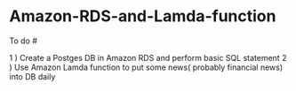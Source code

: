# Amazon-RDS-and-Lamda-function

To do #

1 ) Create a Postges DB in Amazon RDS and perform basic SQL statement
2 ) Use Amazon Lamda function to put some news( probably financial news) into DB daily
